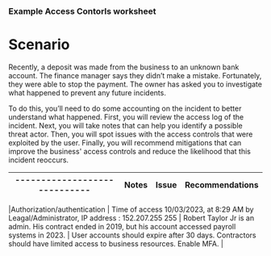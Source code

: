 ### Example Access Contorls worksheet 

# Scenario 
Recently, a deposit was made from the business to an unknown bank account. The finance manager says they didn’t make a mistake. Fortunately, they were able to stop the payment. The owner has asked you to investigate what happened to prevent any future incidents.

To do this, you’ll need to do some accounting on the incident to better understand what happened. First, you will review the access log of the incident. Next, you will take notes that can help you identify a possible threat actor. Then, you will spot issues with the access controls that were exploited by the user. Finally, you will recommend mitigations that can improve the business' access controls and reduce the likelihood that this incident reoccurs.

|----------------------------- |    Notes                                                |     Issue                                       | Recommendations |
|------------------------------|---------------------------------------------------------|-------------------------------------------------|-----------------|

|Authorization/authentication  | Time of access 10/03/2023, at 8:29 AM  by Leagal/Administrator, IP address : 152.207.255 255              |   Robert Taylor Jr is an admin. His contract ended in 2019, but his account accessed payroll systems in 2023.          |   User accounts should expire after 30 days. Contractors should have limited access to business resources.  Enable MFA.              | 